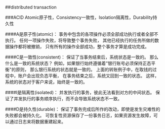 ##distributed transaction

###ACID 
Atomic原子性，Consistency一致性，Isolation隔离性，Durability持久性

####A是原子性(atomic)：
事务中包含的各项操作必须全部成功执行或者全部不执行。
任何一项操作失败，将导致整个事务失败，
其他已经执行的任务所做的数据操作都将被撤销，
只有所有的操作全部成功，整个事务才算是成功完成。  
  
####C是一致性(consistent)：
保证了当事务结束后，系统状态是一致的。
那么什么是一致的系统状态？
例如，如果银行始终遵循着"银行账号必须保持正态平衡"的原则，
那么银行系统的状态就是一致的。
上面的转账例子中，在取钱的过程中，账户会出现负态平衡，
在事务结束之后，系统又回到一致的状态。
这样，系统的状态对于客户来说，始终是一致的。  
  
####I是隔离性(isolated)：
并发执行的事务，彼此无法看到对方的中间状态。
保证了并发执行的事务顺序执行，而不会导致系统状态不一致。
    
####D是持久性(durable)：
保证了事务完成后所作的改动，即使是发生灾难性的失败都会被持久化。
可恢复性资源保存了一份事务日志，如果资源发生故障，可以通过日志来将数据重建起来。  
